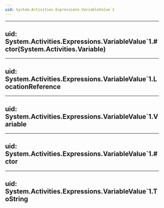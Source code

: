 ```yaml
---
uid: System.Activities.Expressions.VariableValue`1
---
```


---
uid: System.Activities.Expressions.VariableValue`1.#ctor(System.Activities.Variable)
---

---
uid: System.Activities.Expressions.VariableValue`1.LocationReference
---

---
uid: System.Activities.Expressions.VariableValue`1.Variable
---

---
uid: System.Activities.Expressions.VariableValue`1.#ctor
---

---
uid: System.Activities.Expressions.VariableValue`1.ToString
---
